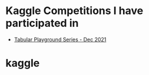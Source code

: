 # Kaggle Competitions I have participated in
- [Tabular Playground Series - Dec 2021](https://www.kaggle.com/c/tabular-playground-series-dec-2021)
# kaggle
